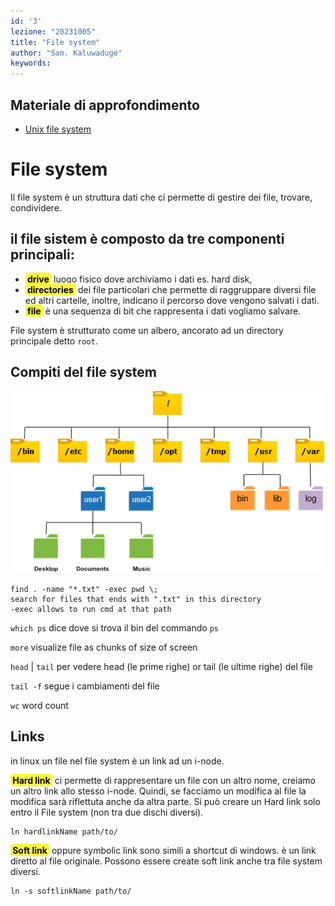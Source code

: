 ```yaml
---
id: '3'
lezione: "20231005"
title: "File system"
author: "Sam. Kaluwaduge"
keywords: 
---
```

<style>
    strong{
        background-color:#faf43e;
        color: black;
        padding:0.1rem 0.2rem;
        border-radius:5px;
    }
</style>

## Materiale di approfondimento
* [Unix file system](https://pages.cs.wisc.edu/~remzi/OSTEP/file-intro.pdf)


# File system
Il file system è un struttura dati che ci permette di gestire dei file, trovare, condividere.

## il file sistem è composto da tre componenti principali:
-   **drive** luogo fisico dove archiviamo i dati es. hard disk, 
-   **directories** dei file particolari che permette di raggruppare diversi file ed altri cartelle, inoltre, indicano il percorso dove vengono salvati i dati. 
-   **file** è una sequenza di bit che rappresenta i dati vogliamo salvare.

File system è strutturato come un albero, ancorato ad un directory principale detto `root`. 

## Compiti del file system

![Linux-Directory-Structure](assets/images/Linux-Directory-Structure.png)

    find . -name "*.txt" -exec pwd \; 
    search for files that ends with ".txt" in this directory
    -exec allows to run cmd at that path

`which ps` dice dove si trova il bin del commando `ps`

`more` visualize file as chunks of size of screen

`head` | `tail` per vedere head (le prime righe) or tail (le ultime righe) del file

`tail -f` segue i cambiamenti del file

`wc` word count 

## Links 
in linux un file nel file system è un link ad un i-node.

**Hard link** ci permette di rappresentare un file con un altro nome, creiamo un altro link allo stesso i-node. Quindi, se facciamo un modifica al file la modifica sarà riflettuta anche da altra parte. Si può creare un Hard link solo entro il File system (non tra due dischi diversi).

    ln hardlinkName path/to/
    
**Soft link** oppure symbolic link sono simili a shortcut di windows. è un link diretto al file originale. Possono essere create soft link anche tra file system diversi.

    ln -s softlinkName path/to/





